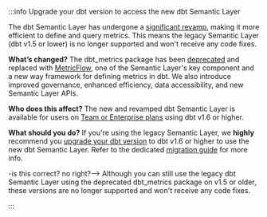:::info Upgrade your dbt version to access the new dbt Semantic Layer

The dbt Semantic Layer has undergone a [significant revamp](https://www.getdbt.com/blog/dbt-semantic-layer-whats-next/), making it more efficient to define and query metrics. This means the legacy Semantic Layer (dbt v1.5 or lower) is no longer supported and won't receive any code fixes.

**What’s changed?** The dbt_metrics package has been [deprecated](https://docs.getdbt.com/blog/deprecating-dbt-metrics) and replaced with [MetricFlow](/docs/build/about-metricflow?version=1.6), one of the Semantic Layer's key component and a new way framework for defining metrics in dbt. We also introduce improved governance, enhanced efficiency, data accessibility, and new Semantic Layer APIs.

**Who does this affect?** The new and revamped dbt Semantic Layer is available for users on [Team or Enterprise plans](https://www.getdbt.com/pricing/) using dbt v1.6 or higher. 

**What should you do?** If you're using the legacy Semantic Layer, we **highly** recommend you [upgrade your dbt version](/docs/dbt-versions/upgrade-core-in-cloud) to dbt v1.6 or higher to use the new dbt Semantic Layer. Refer to the dedicated [migration guide](/guides/migration/sl-migration) for more info.

-is this correct? no right?-->
Although you can still use the legacy dbt Semantic Layer using the deprecated dbt_metrics package on v1.5 or older, these versions are no longer supported and won't receive any code fixes. 

:::
